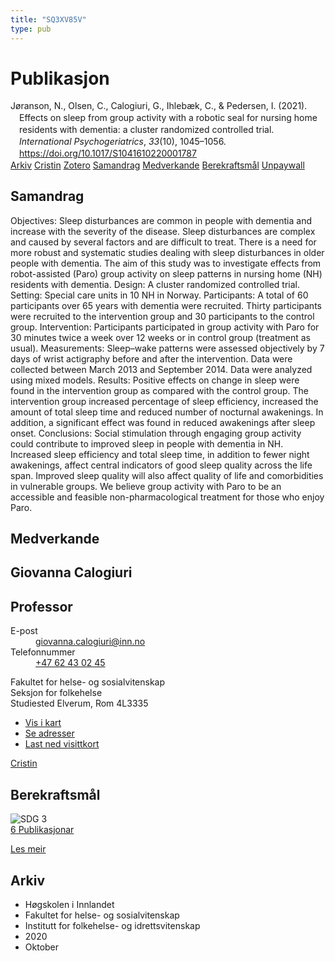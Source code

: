 ```yaml
---
title: "SQ3XV85V"
type: pub
---
```

<h1>Publikasjon</h1>
<article id="csl-bib-container-SQ3XV85V" class="csl-bib-container">
  <div class="csl-bib-body" style="line-height: 1.35; padding-left: 1em; text-indent:-1em;">
  <div class="csl-entry">J&#xF8;ranson, N., Olsen, C., Calogiuri, G., Ihleb&#xE6;k, C., &amp; Pedersen, I. (2021). Effects on sleep from group activity with a robotic seal for nursing home residents with dementia: a cluster randomized controlled trial. <i>International Psychogeriatrics</i>, <i>33</i>(10), 1045&#x2013;1056. <a href="https://doi.org/10.1017/S1041610220001787">https://doi.org/10.1017/S1041610220001787</a></div>
</div>
  <div class="csl-bib-buttons">
    <a href="#taxonomy-article-SQ3XV85V" class="csl-bib-button">Arkiv</a>
    <a href="https://app.cristin.no/results/show.jsf?id=1837714" alt="Cristin URL" class="csl-bib-button">Cristin</a>
    <a href="http://zotero.org/groups/5402882/items/SQ3XV85V" alt="Zotero URL" class="csl-bib-button">Zotero</a>
    <a href="#abstract-article-SQ3XV85V" class="csl-bib-button">Samandrag</a>
    <a href="#contributors-article-SQ3XV85V" class="csl-bib-button">Medverkande</a>
    <a href="#sdg-article-SQ3XV85V" class="csl-bib-button">Berekraftsmål</a>
    <a href="https://doi.org/10.1017/s1041610220001787" class="csl-bib-button">Unpaywall</a>
  </div>
  <div id="csl-bib-meta-container-SQ3XV85V"></div>
</article>
<div id="csl-bib-meta-SQ3XV85V" class="csl-bib-meta">
  <article id="abstract-article-SQ3XV85V" class="abstract-article">
    <h1>Samandrag</h1>
    Objectives: Sleep disturbances are common in people with dementia and increase with the severity of the disease. Sleep disturbances are complex and caused by several factors and are difficult to treat. There is a need for more robust and systematic studies dealing with sleep disturbances in older people with dementia. The aim of this study was to investigate effects from robot-assisted (Paro) group activity on sleep patterns in nursing home (NH) residents with dementia. Design: A cluster randomized controlled trial. Setting: Special care units in 10 NH in Norway. Participants: A total of 60 participants over 65 years with dementia were recruited. Thirty participants were recruited to the intervention group and 30 participants to the control group. Intervention: Participants participated in group activity with Paro for 30 minutes twice a week over 12 weeks or in control group (treatment as usual). Measurements: Sleep–wake patterns were assessed objectively by 7 days of wrist actigraphy before and after the intervention. Data were collected between March 2013 and September 2014. Data were analyzed using mixed models. Results: Positive effects on change in sleep were found in the intervention group as compared with the control group. The intervention group increased percentage of sleep efficiency, increased the amount of total sleep time and reduced number of nocturnal awakenings. In addition, a significant effect was found in reduced awakenings after sleep onset. Conclusions: Social stimulation through engaging group activity could contribute to improved sleep in people with dementia in NH. Increased sleep efficiency and total sleep time, in addition to fewer night awakenings, affect central indicators of good sleep quality across the life span. Improved sleep quality will also affect quality of life and comorbidities in vulnerable groups. We believe group activity with Paro to be an accessible and feasible non-pharmacological treatment for those who enjoy Paro.
  </article>
  <article id="contributors-article-SQ3XV85V" class="contributors-article">
    <h1>Medverkande</h1>
    <div class="personas"> <div class="vrtx-hinn-person-card"> <div class="photo"> <i class="lar la-user-circle missing-person"></i> </div> <div class="info"> <hgroup><h1>Giovanna Calogiuri</h1> <h2>Professor</h2> </hgroup><dl> <dt>E-post</dt> <dd> <a href="mailto:giovanna.calogiuri@inn.no">giovanna.calogiuri@inn.no</a> </dd> <dt>Telefonnummer</dt> <dd><a href="tel:+4762430245"> +47 62 43 02 45 </a></dd> </dl> <p> Fakultet for helse- og sosialvitenskap<br> Seksjon for folkehelse<br> Studiested Elverum, Rom 4L3335 </p> <ul class="vrtx-hinn-links"> <li><a href="https://www.google.com/maps?q=60.88177,11.53669">Vis i kart</a></li> <li><a href="https://www.inn.no/finn-en-ansatt/giovanna-calogiuri.html#vrtx-hinn-addresses">Se adresser</a></li> <li><a href="https://www.inn.no/finn-en-ansatt/giovanna-calogiuri.html?vrtx=vcf">Last ned visittkort</a></li> </ul> </div> </div> <a href="https://app.cristin.no/persons/show.jsf?id=358086" alt="Cristin URL" class="personas-cristin">Cristin</a> </div>
  </article>
  <article id="sdg-article-SQ3XV85V" class="sdg-article">
    <h1>Berekraftsmål</h1>
    <div class="sdg-container"><div id="sdg3" class="sdg"> <img src="{{< params subfolder >}}images/sdg/sdg03_no.png" class="image" alt="SDG 3"> <div class="sdg-overlay"> <a href="{{< params subfolder >}}no/archive/?sdg=3#archive" class="sdg-publication-count"><span>6</span> Publikasjonar</a> <p><a href="NA" class="sdg-read-more">Les meir</a></p> </div> </div></div>
  </article>
  <article id="taxonomy-article-SQ3XV85V" class="taxonomy-article">
    <h1>Arkiv</h1>
    <ul>
      <li>Høgskolen i Innlandet</li>
      <li>Fakultet for helse- og sosialvitenskap</li>
      <li>Institutt for folkehelse- og idrettsvitenskap</li>
      <li>2020</li>
      <li>Oktober</li>
    </ul>
  </article>
</div>

